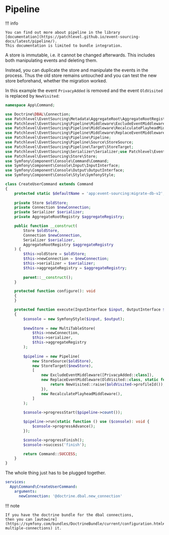 # Pipeline

!!! info

    You can find out more about pipeline in the library 
    [documentation](https://patchlevel.github.io/event-sourcing-docs/latest/pipeline/). 
    This documentation is limited to bundle integration.

A store is immutable, i.e. it cannot be changed afterwards. This includes both manipulating events and deleting them.

Instead, you can duplicate the store and manipulate the events in the process. Thus the old store remains untouched and
you can test the new store beforehand, whether the migration worked.

In this example the event `PrivacyAdded` is removed and the event `OldVisited` is replaced by `NewVisited`:

```php
namespace App\Command;

use Doctrine\DBAL\Connection;
use Patchlevel\EventSourcing\Metadata\AggregateRoot\AggregateRootRegistry;
use Patchlevel\EventSourcing\Pipeline\Middleware\ExcludeEventMiddleware;
use Patchlevel\EventSourcing\Pipeline\Middleware\RecalculatePlayheadMiddleware;
use Patchlevel\EventSourcing\Pipeline\Middleware\ReplaceEventMiddleware;
use Patchlevel\EventSourcing\Pipeline\Pipeline;
use Patchlevel\EventSourcing\Pipeline\Source\StoreSource;
use Patchlevel\EventSourcing\Pipeline\Target\StoreTarget;
use Patchlevel\EventSourcing\Serializer\Serializer;use Patchlevel\EventSourcing\Store\MultiTableStore;
use Patchlevel\EventSourcing\Store\Store;
use Symfony\Component\Console\Command\Command;
use Symfony\Component\Console\Input\InputInterface;
use Symfony\Component\Console\Output\OutputInterface;
use Symfony\Component\Console\Style\SymfonyStyle;

class CreateUserCommand extends Command
{
    protected static $defaultName = 'app:event-sourcing:migrate-db-v2';
    
    private Store $oldStore;
    private Connection $newConnection;
    private Serializer $serializer;
    private AggregateRootRegistry $aggregateRegistry;

    public function __construct(
        Store $oldStore, 
        Connection $newConnection,
        Serializer $serializer,
        AggregateRootRegistry $aggregateRegistry
    ) {
        $this->oldStore = $oldStore;
        $this->newConnection = $newConnection;
        $this->serializer = $serializer;
        $this->aggregateRegistry = $aggregateRegistry;
    
        parent::__construct();
    }

    protected function configure(): void
    {
    }

    protected function execute(InputInterface $input, OutputInterface $output): int
    {
        $console = new SymfonyStyle($input, $output);
        
        $newStore = new MultiTableStore(
            $this->newConnection, 
            $this->serializer,
            $this->aggregateRegistry
        );
    
        $pipeline = new Pipeline(
            new StoreSource($oldStore),
            new StoreTarget($newStore),
            [
                new ExcludeEventMiddleware([PrivacyAdded::class]),
                new ReplaceEventMiddleware(OldVisited::class, static function (OldVisited $oldVisited) {
                    return NewVisited::raise($oldVisited->profileId());
                }),
                new RecalculatePlayheadMiddleware(),
            ]
        );
        
        $console->progressStart($pipeline->count());

        $pipeline->run(static function () use ($console): void {
            $console->progressAdvance();
        });

        $console->progressFinish();
        $console->success('finish');

        return Command::SUCCESS;
    }
}
```

The whole thing just has to be plugged together.

```yaml
services:
  App\Command\CreateUserCommand:
    arguments:
      newConnection: '@doctrine.dbal.new_connection'
```

!!! note

    If you have the doctrine bundle for the dbal connections, 
    then you can [autowire](https://symfony.com/bundles/DoctrineBundle/current/configuration.html#autowiring-multiple-connections) it.


